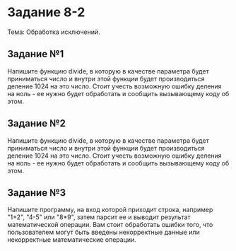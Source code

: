 # Задание 8-2

Тема: Обработка исключений.

## Задание №1

Напишите функцию divide, в которую в качестве параметра будет приниматься число и внутри этой функции будет производиться деление 1024 на это число. Стоит учесть возможную ошибку деления на ноль - ее нужно будет обработать и сообщить вызывающему коду об этом.


## Задание №2

Напишите функцию divide, в которую в качестве параметра будет приниматься число и внутри этой функции будет производиться деление 1024 на это число. Стоит учесть возможную ошибку деления на ноль - ее нужно будет обработать и сообщить вызывающему коду об этом.


## Задание №3

Напишите программу, на вход которой приходит строка, например "1+2", "4-5" или "8*9", затем парсит ее и выводит результат математической операции. Вам стоит обработать ошибки того, что пользователем могут быть введены некорректные данные или некорректные математические операции.


